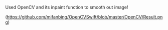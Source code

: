 Used OpenCV and its inpaint function to smooth out image!

(https://github.com/mifanbing/OpenCVSwift/blob/master/OpenCV/Result.png)
